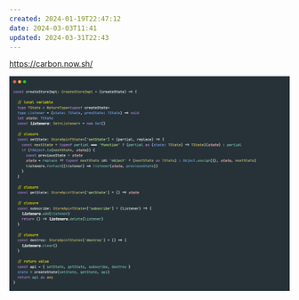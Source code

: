 ```yaml
---
created: 2024-01-19T22:47:12
date: 2024-03-03T11:41
updated: 2024-03-31T22:43
---
```

https://carbon.now.sh/

![Pasted image 20240119224729](real-resource-image/Pasted%20image%2020240119224729.png)